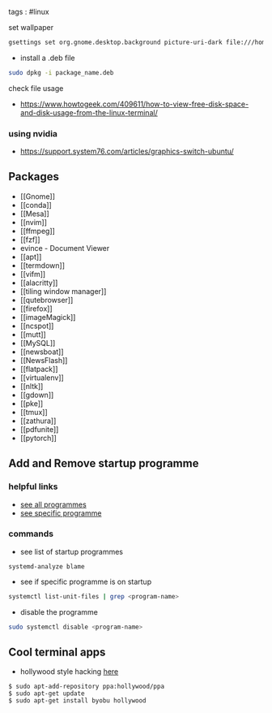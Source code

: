 tags : #linux

set wallpaper
```bash
gsettings set org.gnome.desktop.background picture-uri-dark file:///home/serrano/Pictures/y.jpg
```

- install a .deb file
```bash
sudo dpkg -i package_name.deb
```

check file usage
- https://www.howtogeek.com/409611/how-to-view-free-disk-space-and-disk-usage-from-the-linux-terminal/
### using nvidia
- https://support.system76.com/articles/graphics-switch-ubuntu/

## Packages
- [[Gnome]]
- [[conda]]
- [[Mesa]]
- [[nvim]]
- [[ffmpeg]]
- [[fzf]]
- evince - Document Viewer
- [[apt]]
- [[termdown]]
- [[vifm]]
- [[alacritty]]
- [[tiling window manager]]
- [[qutebrowser]]
- [[firefox]]
- [[imageMagick]]
- [[ncspot]]
- [[mutt]]
- [[MySQL]]
- [[newsboat]]
- [[NewsFlash]]
- [[flatpack]]
- [[virtualenv]]
- [[nltk]]
- [[gdown]]
- [[pke]]
- [[tmux]]
- [[zathura]]
- [[pdfunite]]
- [[pytorch]]

## Add and Remove startup programme
### helpful links
- [see all programmes](https://www.maketecheasier.com/manage-startup-applications-ubuntu/)
- [see specific programme](https://www.makeuseof.com/manage-startup-applications-on-ubuntu/#:~:text=To%20add%20a%20new%20program,the%20Add%20Startup%20Program%20window.&text=Alternatively%2C%20you%20can%20click%20Browse,the%20program%3B%20although%20it's%20optional.)
### commands
- see list of startup programmes
```shell
systemd-analyze blame
```
- see if specific programme is on startup
```sh
systemctl list-unit-files | grep <program-name>
```
- disable the programme
```sh
sudo systemctl disable <program-name>
```

## Cool terminal apps
- hollywood style hacking [here](https://www.tecmint.com/fake-hollywood-hacker-terminal/)

```shell
$ sudo apt-add-repository ppa:hollywood/ppa
$ sudo apt-get update
$ sudo apt-get install byobu hollywood
```
